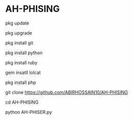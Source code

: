 # AH-PHISING 
pkg update 

pkg upgrade 

pkg install git 

pkg install python 

pkg install ruby 

gem insatll lolcat

pkg install php

git clone https://github.com/ABIRHOSSAIN10/AH-PHISING

cd AH-PHISING

python AH-PHISER.py
